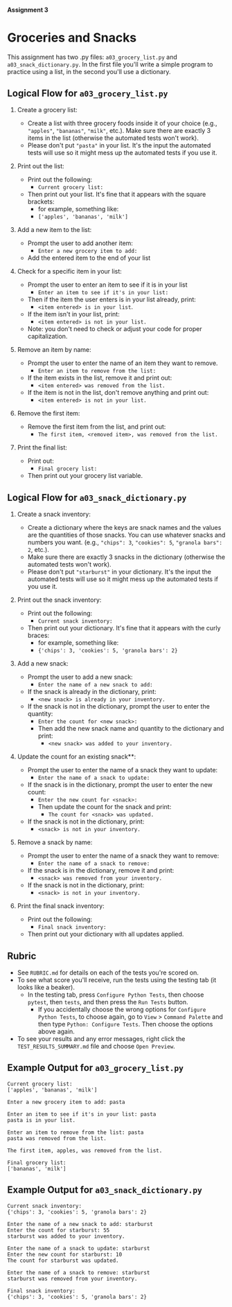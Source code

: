 #### Assignment 3
# Groceries and Snacks
This assignment has two .py files: `a03_grocery_list.py` and `a03_snack_dictionary.py`. In the first file you'll write a simple program to practice using a list, in the second you'll use a dictionary.

## Logical Flow for `a03_grocery_list.py`

1. Create a grocery list:  
    - Create a list with three grocery foods inside it of your choice (e.g., `"apples"`, `"bananas"`, `"milk"`, etc.). Make sure there are exactly 3 items in the list (otherwise the automated tests won't work).
    - Please don't put `"pasta"` in your list. It's the input the automated tests will use so it might mess up the automated tests if you use it.

2. Print out the list:
    - Print out the following:
        - `Current grocery list:`
    - Then print out your list. It's fine that it appears with the square brackets:
        - for example, something like:
        - `['apples', 'bananas', 'milk']`

3. Add a new item to the list:  
    - Prompt the user to add another item:
        - `Enter a new grocery item to add: `
    - Add the entered item to the end of your list

4. Check for a specific item in your list:  
    - Prompt the user to enter an item to see if it is in your list
        - `Enter an item to see if it's in your list: `
    - Then if the item the user enters is in your list already, print:
        - `<item entered> is in your list`.
    - If the item isn't in your list, print:
        - `<item entered> is not in your list.`
    - Note: you don't need to check or adjust your code for proper capitalization.

5. Remove an item by name:  
    - Prompt the user to enter the name of an item they want to remove.  
        - `Enter an item to remove from the list: `
    - If the item exists in the list, remove it and print out:
        - `<item entered> was removed from the list.`  
    - If the item is not in the list, don't remove anything and print out:
        - `<item entered> is not in your list.`

6. Remove the first item:  
    - Remove the first item from the list, and print out:
        - `The first item, <removed item>, was removed from the list.`

8. Print the final list:  
    - Print out:
        - `Final grocery list:`
    - Then print out your grocery list variable.

## Logical Flow for `a03_snack_dictionary.py`

1. Create a snack inventory:  
    - Create a dictionary where the keys are snack names and the values are the quantities of those snacks. You can use whatever snacks and numbers you want. (e.g., `"chips": 3`, `"cookies": 5`, `"granola bars": 2`, etc.).  
    - Make sure there are exactly 3 snacks in the dictionary (otherwise the automated tests won't work).
    - Please don't put `"starburst"` in your dictionary. It's the input the automated tests will use so it might mess up the automated tests if you use it.

2. Print out the snack inventory:  
    - Print out the following:  
        - `Current snack inventory:`  
    - Then print out your dictionary. It's fine that it appears with the curly braces:
        - for example, something like:  
        - `{'chips': 3, 'cookies': 5, 'granola bars': 2}`  

3. Add a new snack:  
    - Prompt the user to add a new snack:  
        - `Enter the name of a new snack to add: `  
    - If the snack is already in the dictionary, print:  
        - `<new snack> is already in your inventory.`  
    - If the snack is not in the dictionary, prompt the user to enter the quantity:  
        - `Enter the count for <new snack>:  `  
        - Then add the new snack name and quantity to the dictionary and print:  
            - `<new snack> was added to your inventory.`  

4. Update the count for an existing snack**:  
    - Prompt the user to enter the name of a snack they want to update:  
        - `Enter the name of a snack to update: `  
    - If the snack is in the dictionary, prompt the user to enter the new count:  
        - `Enter the new count for <snack>: `  
        - Then update the count for the snack and print:  
            - `The count for <snack> was updated.`  
    - If the snack is not in the dictionary, print:  
        - `<snack> is not in your inventory.`  

5. Remove a snack by name:  
    - Prompt the user to enter the name of a snack they want to remove:  
        - `Enter the name of a snack to remove: `  
    - If the snack is in the dictionary, remove it and print:  
        - `<snack> was removed from your inventory.`  
    - If the snack is not in the dictionary, print:  
        - `<snack> is not in your inventory.`  

6. Print the final snack inventory:  
    - Print out the following:  
        - `Final snack inventory:`  
    - Then print out your dictionary with all updates applied.


## Rubric
- See `RUBRIC.md` for details on each of the tests you're scored on.
- To see what score you'll receive, run the tests using the testing tab (it looks like a beaker).
    - In the testing tab, press `Configure Python Tests`, then choose `pytest`, then `tests`, and then press the `Run Tests` button.
        - If you accidentally choose the wrong options for `Configure Python Tests`, to choose again, go to `View` > `Command Palette` and then type `Python: Configure Tests`. Then choose the options above again.
- To see your results and any error messages, right click the `TEST_RESULTS_SUMMARY.md` file and choose `Open Preview`.

## Example Output for `a03_grocery_list.py`

```
Current grocery list:
['apples', 'bananas', 'milk']

Enter a new grocery item to add: pasta

Enter an item to see if it's in your list: pasta
pasta is in your list.

Enter an item to remove from the list: pasta
pasta was removed from the list.

The first item, apples, was removed from the list.

Final grocery list:
['bananas', 'milk']
```

## Example Output for `a03_snack_dictionary.py`

```
Current snack inventory:
{'chips': 3, 'cookies': 5, 'granola bars': 2}

Enter the name of a new snack to add: starburst
Enter the count for starburst: 55
starburst was added to your inventory.

Enter the name of a snack to update: starburst
Enter the new count for starburst: 10
The count for starburst was updated.

Enter the name of a snack to remove: starburst
starburst was removed from your inventory.

Final snack inventory:
{'chips': 3, 'cookies': 5, 'granola bars': 2}
```
